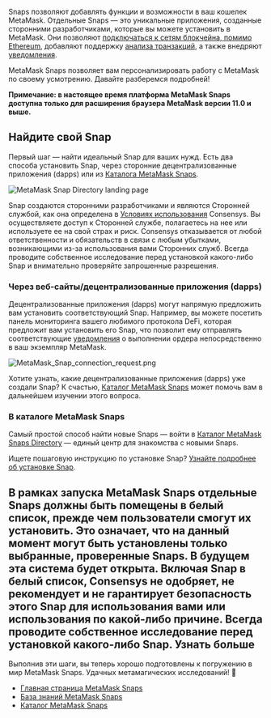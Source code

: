 Snaps позволяют добавлять функции и возможности в ваш кошелек MetaMask. Отдельные Snaps — это уникальные приложения, созданные сторонними разработчиками, которые вы можете установить в MetaMask. Они позволяют [подключаться к сетям блокчейна, помимо Ethereum](https://support.metamask.io/hc/en-us/articles/18376977618843), добавляют поддержку [анализа транзакций](https://support.metamask.io/hc/en-us/articles/18377011111579), а также внедряют [уведомления](https://support.metamask.io/hc/en-us/articles/18376956006171).


MetaMask Snaps позволяет вам персонализировать работу с MetaMask по своему усмотрению. Давайте разберемся подробней!


**Примечание: в настоящее время платформа MetaMask Snaps доступна только для расширения браузера MetaMask версии 11.0 и выше.**


Найдите свой Snap
-----------------


Первый шаг — найти идеальный Snap для ваших нужд. Есть два способа установить Snap, через сторонние децентрализованные приложения (dapps) или из [Каталога MetaMask Snaps](https://snaps.metamask.io/?utm_source=metamaskSupport&utm_medium=knowledge-base&utm_campaign=2023_Sep_snaps-launch_content_gettingStarted).


![MetaMask Snap Directory landing page](https://support.metamask.io/hc/article_attachments/18704462148251)



Snap создаются сторонними разработчиками и являются Сторонней службой, как она определена в [Условиях использования](https://consensys.io/terms-of-use/) Consensys. Вы осуществляете доступ к Сторонней службе, полагаетесь на нее или используете ее на свой страх и риск. Consensys отказывается от любой ответственности и обязательств в связи с любым убытками, возникающими из-за использования вами Сторонних служб. Всегда проводите собственное исследование перед установкой какого-либо Snap и внимательно проверяйте запрошенные разрешения.



### Через веб-сайты/децентрализованные приложения (dapps)


Децентрализованные приложения (dapps) могут напрямую предложить вам установить соответствующий Snap. Например, вы можете посетить панель мониторинга вашего любимого протокола DeFi, которая предложит вам установить его Snap, что позволит ему отправлять соответствующие [уведомления](https://support.metamask.io/hc/en-us/articles/18376956006171) о выполнении ордера непосредственно в ваш экземпляр MetaMask.


![MetaMask_Snap_connection_request.png](https://support.metamask.io/hc/article_attachments/18408299342747)


Хотите узнать, какие децентрализованные приложения (dapps) уже создали Snap? К счастью, [Каталог MetaMask Snaps](https://snaps.metamask.io/?utm_source=metamaskSupport&utm_medium=knowledge-base&utm_campaign=2023_Sep_snaps-launch_content_gettingStarted) может помочь вам в дальнейшем изучении этого вопроса.


### В каталоге MetaMask Snaps


Самый простой способ найти новые Snaps — войти в [Каталог MetaMask Snaps Directory](https://snaps.metamask.io/?utm_source=metamaskSupport&utm_medium=knowledge-base&utm_campaign=2023_Sep_snaps-launch_content_gettingStarted) — единый центр для знакомства с новыми Snaps.


Ищете пошаговую инструкцию по установке Snap? [Узнайте подробнее об установке Snap](https://support.metamask.io/hc/en-us/articles/18377109938459).


В рамках запуска MetaMask Snaps отдельные Snaps должны быть помещены в белый список, прежде чем пользователи смогут их установить. Это означает, что на данный момент могут быть установлены только выбранные, проверенные Snaps. В будущем эта система будет открыта. Включая Snap в белый список, Consensys не одобряет, не рекомендует и не гарантирует безопасность этого Snap для использования вами или использования по какой-либо причине. Всегда проводите собственное исследование перед установкой какого-либо Snap.
Узнать больше
-------------


Выполнив эти шаги, вы теперь хорошо подготовлены к погружению в мир MetaMask Snaps. Удачных метамагических исследований! 🚀


* [Главная страница MetaMask Snaps](http://metamask.io/snaps?utm_source=metamaskSupport&utm_medium=knowledge-base&utm_campaign=2023_Sep_snaps-launch_content_gettingStarted)
* [База знаний MetaMask Snaps](https://support.metamask.io/hc/en-us/sections/18157513444635-MetaMask-Snaps)
* [Каталог MetaMask Snaps](https://snaps.metamask.io/?utm_source=metamaskSupport&utm_medium=knowledge-base&utm_campaign=2023_Sep_snaps-launch_content_gettingStarted)
